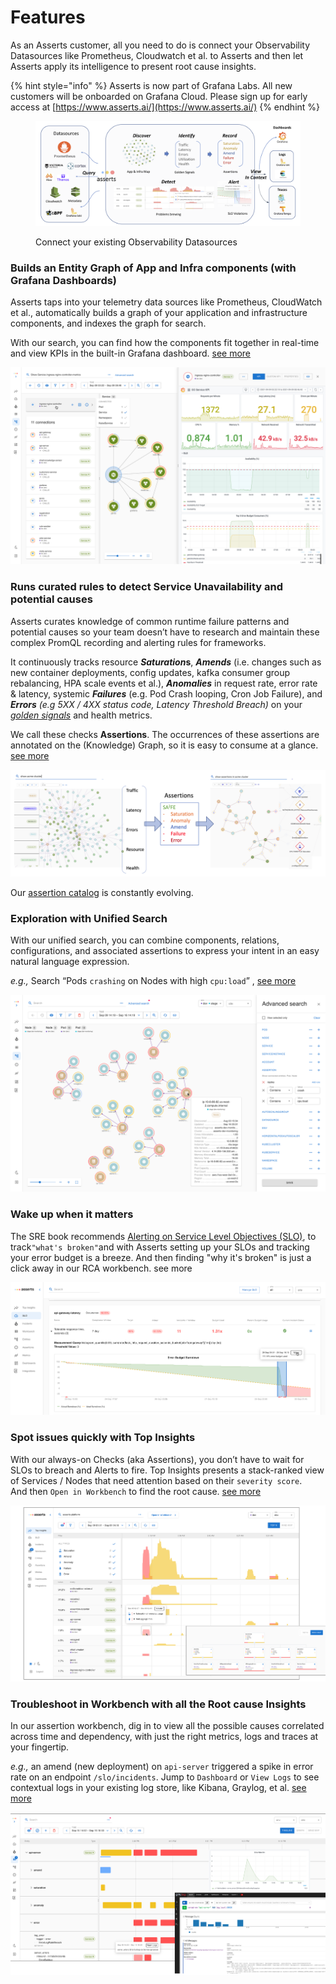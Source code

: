 # Features

As an Asserts customer, all you need to do is connect your Observability Datasources like Prometheus, Cloudwatch et al. to Asserts and then let Asserts apply its intelligence to present root cause insights.

{% hint style="info" %}
Asserts is now part of Grafana Labs. All new customers will be onboarded on Grafana Cloud. Please sign up for early access at [https://www.asserts.ai/](https://www.asserts.ai/)
{% endhint %}

<figure><img src=".gitbook/assets/datasources-detect-alert.png" alt=""><figcaption><p>Connect your existing Observability Datasources</p></figcaption></figure>

### **Builds an Entity Graph of App and Infra components (with Grafana Dashboards)**

Asserts taps into your telemetry data sources like Prometheus, CloudWatch et al., automatically builds a graph of your application and infrastructure components, and indexes the graph for search.

With our search, you can find how the components fit together in real-time and view KPIs in the built-in Grafana dashboard. [see more](user-guide/exploring-the-entity-graph.md)

![](.gitbook/assets/ingress-nginx-kpi-dash.png)

### Runs curated rules **to detect Service Unavailability and potential causes**

Asserts curates knowledge of common runtime failure patterns and potential causes so your team doesn’t have to research and maintain these complex PromQL recording and alerting rules for frameworks.

It continuously tracks resource _**Saturation**_**s**, _**Amends**_ (i.e. changes such as new container deployments, config updates, kafka consumer group rebalancing, HPA scale events et al.), _**Anomalies**_ in request rate, error rate & latency, systemic _**Failures**_ (e.g. Pod Crash looping, Cron Job Failure), and _**Errors** (e.g 5XX / 4XX status code, Latency Threshold Breach)_ on your [_golden signals_](https://sre.google/sre-book/monitoring-distributed-systems/#xref\_monitoring\_golden-signals) and health metrics.

We call these checks **Assertions**. The occurrences of these assertions are annotated on the (Knowledge) Graph, so it is easy to consume at a glance. [see more](how-asserts-works/understanding-saafe-model.md)

![](<.gitbook/assets/assertions-acme-cluster (2).png>)

Our [assertion catalog](assertion-catalog/overview.md) is constantly evolving.

### **Exploration with Unified Search**

With our unified search, you can combine components, relations, configurations, and associated assertions to express your intent in an easy natural language expression.

_e.g.,_ Search “Pods `crashing` on Nodes with high `cpu:load`” , [see more](https://docs.asserts.ai/user-guide/exploring-the-entity-graph#howassertsworks-wip-entityassertionstatus)

![](.gitbook/assets/pods-crashing-cpu-load.png)

### **Wake up when it matters**

The SRE book recommends [Alerting on Service Level Objectives (SLO)](https://sre.google/workbook/alerting-on-slos/), to track`"what's broken"`and with Asserts setting up your SLOs and tracking your error budget is a breeze. And then finding "why it's broken" is just a click away in our RCA workbench. see more

![](.gitbook/assets/slo-api-error-budget-burndown.png)

### **Spot issues quickly with Top Insights**

With our always-on Checks (aka Assertions), you don’t have to wait for SLOs to breach and Alerts to fire. Top Insights presents a stack-ranked view of Services / Nodes that need attention based on their `severity score`.\
And then `Open in Workbench` to find the root cause. [see more](user-guide/top-insights.md)

![](.gitbook/assets/asserts-platform-mindmap.png)

### **Troubleshoot in Workbench with all the Root cause Insights**

In our assertion workbench, dig in to view all the possible causes correlated across time and dependency, with just the right metrics, logs and traces at your fingertip.

_e.g.,_ an amend (new deployment) on `api-server` triggered a spike in error rate on an endpoint `/slo/incidents`. Jump to `Dashboard` or `View Logs` to see contextual logs in your existing log store, like Kibana, Graylog, et al. [see more](user-guide/workbench.md)

![](.gitbook/assets/view-logs-graylog.png)

###
